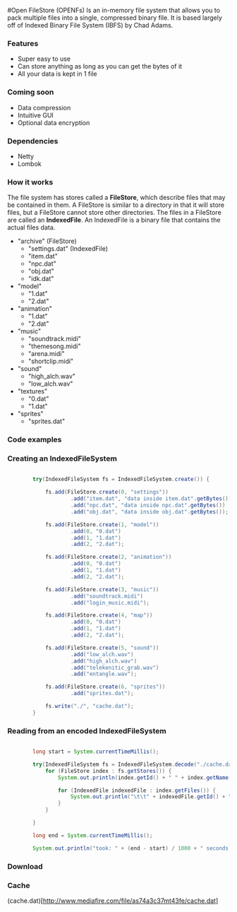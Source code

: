 #Open FileStore (OPENFs)
Is an in-memory file system that allows you to pack multiple files into a single, compressed binary file. It is based largely off of Indexed Binary File System (IBFS) by Chad Adams.

### Features
* Super easy to use
* Can store anything as long as you can get the bytes of it
* All your data is kept in 1 file

### Coming soon
* Data compression
* Intuitive GUI
* Optional data encryption

### Dependencies
* Netty
* Lombok

### How it works
The file system has stores called a **FileStore**, which describe files that may be contained in them. A FileStore is similar to a directory in that it will store files, but a FileStore cannot store other directories.
The files in a FileStore are called an **IndexedFile**. An IndexedFile is a binary file that contains the actual files data.

* "archive" (FileStore)
   * "settings.dat" (IndexedFile)
   * "item.dat"
   * "npc.dat"
   * "obj.dat"
   * "idk.dat"
* "model"
   * "1.dat"
   * "2.dat"
* "animation"
   * "1.dat"
   * "2.dat"
* "music"
   * "soundtrack.midi"
   * "themesong.midi"
   * "arena.midi"
   * "shortclip.midi"
* "sound"
   * "high_alch.wav"
   * "low_alch.wav"
* "textures"
   * "0.dat"
   * "1.dat"
* "sprites"
   * "sprites.dat"
   
### Code examples
### Creating an IndexedFileSystem
```java

		try(IndexedFileSystem fs = IndexedFileSystem.create()) {

			fs.add(FileStore.create(0, "settings"))
					.add("item.dat", "data inside item.dat".getBytes())
					.add("npc.dat", "data inside npc.dat".getBytes())
					.add("obj.dat", "data inside obj.dat".getBytes());

			fs.add(FileStore.create(1, "model"))
					.add(0, "0.dat")
					.add(1, "1.dat")
					.add(2, "2.dat");

			fs.add(FileStore.create(2, "animation"))
					.add(0, "0.dat")
					.add(1, "1.dat")
					.add(2, "2.dat");

			fs.add(FileStore.create(3, "music"))
					.add("soundtrack.midi")
					.add("login_music.midi");

			fs.add(FileStore.create(4, "map"))
					.add(0, "0.dat")
					.add(1, "1.dat")
					.add(2, "2.dat");

			fs.add(FileStore.create(5, "sound"))
					.add("low_alch.wav")
					.add("high_alch.wav")
					.add("telekenitic_grab.wav")
					.add("entangle.wav");

			fs.add(FileStore.create(6, "sprites"))
					.add("sprites.dat");

			fs.write("./", "cache.dat");
		}
```


### Reading from an encoded IndexedFileSystem
```java

		long start = System.currentTimeMillis();

		try(IndexedFileSystem fs = IndexedFileSystem.decode("./cache.dat")) {
			for (FileStore index : fs.getStores()) {
				System.out.println(index.getId() + " " + index.getName());

				for (IndexedFile indexedFile : index.getFiles()) {
					System.out.println("\t\t" + indexedFile.getId() + " " + indexedFile.getName());
				}
			}

		}

		long end = System.currentTimeMillis();

		System.out.println("took: " + (end - start) / 1000 + " seconds to load");
```

### Download
### Cache
(cache.dat)[http://www.mediafire.com/file/as74a3c37mt43fe/cache.dat]